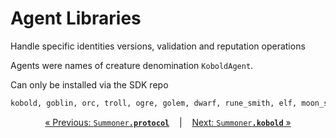 # Agent Libraries

Handle specific identities versions, validation and reputation operations

Agents were names of creature denomination `KoboldAgent`.

Can only be installed via the SDK repo

```txt
kobold, goblin, orc, troll, ogre, golem, dwarf, rune_smith, elf, moon_seer, drow, shadowblade, wraith, mage, sorcerer, summoner, archsummoner, dreambinder, worldshaper, starcaller
```

<p align="center">
  <a href="../sdk_doc/proto.md">&laquo; Previous: <code style="background: transparent;">Summoner<b>.protocol</b></code></a> &nbsp;&nbsp;&nbsp;|&nbsp;&nbsp;&nbsp; <a href="kobold.md">Next: <code style="background: transparent;">Summoner<b>.kobold</b></code> &raquo;</a>
</p>

